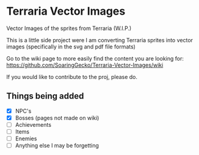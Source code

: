 # Terraria Vector Images
 Vector Images of the sprites from Terraria (W.I.P.)
 
This is a little side project were I am converting Terraria sprites into vector images (specifically in the svg and pdf file formats)

Go to the wiki page to more easily find the content you are looking for: https://github.com/SoaringGecko/Terraria-Vector-Images/wiki

If you would like to contribute to the proj, please do.

## Things being added
- [x] NPC's
- [x] Bosses (pages not made on wiki)
- [ ] Achievements
- [ ] Items
- [ ] Enemies
- [ ] Anything else I may be forgetting

